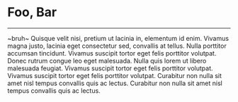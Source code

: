 # Foo, Bar
---
~bruh~
Quisque velit nisi, pretium ut lacinia in, elementum id enim. Vivamus magna justo, lacinia eget consectetur sed, convallis at tellus. Nulla porttitor accumsan tincidunt. 
Vivamus suscipit tortor eget felis porttitor volutpat. Donec rutrum congue leo eget malesuada. Nulla quis lorem ut libero malesuada feugiat. 
Vivamus suscipit tortor eget felis porttitor volutpat. Vivamus suscipit tortor eget felis porttitor volutpat. Curabitur non nulla sit amet nisl tempus convallis quis ac lectus. 
Curabitur non nulla sit amet nisl tempus convallis quis ac lectus.
